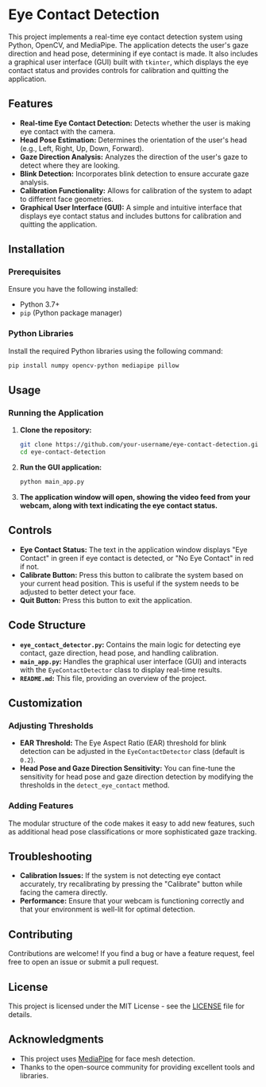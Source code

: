 # Eye Contact Detection

This project implements a real-time eye contact detection system using Python, OpenCV, and MediaPipe. The application detects the user's gaze direction and head pose, determining if eye contact is made. It also includes a graphical user interface (GUI) built with `tkinter`, which displays the eye contact status and provides controls for calibration and quitting the application.

## Features

- **Real-time Eye Contact Detection:** Detects whether the user is making eye contact with the camera.
- **Head Pose Estimation:** Determines the orientation of the user's head (e.g., Left, Right, Up, Down, Forward).
- **Gaze Direction Analysis:** Analyzes the direction of the user's gaze to detect where they are looking.
- **Blink Detection:** Incorporates blink detection to ensure accurate gaze analysis.
- **Calibration Functionality:** Allows for calibration of the system to adapt to different face geometries.
- **Graphical User Interface (GUI):** A simple and intuitive interface that displays eye contact status and includes buttons for calibration and quitting the application.

## Installation

### Prerequisites

Ensure you have the following installed:

- Python 3.7+
- `pip` (Python package manager)

### Python Libraries

Install the required Python libraries using the following command:

```bash
pip install numpy opencv-python mediapipe pillow
```

## Usage

### Running the Application

1. **Clone the repository:**

   ```bash
   git clone https://github.com/your-username/eye-contact-detection.git
   cd eye-contact-detection
   ```
2. **Run the GUI application:**
   ```bash
   python main_app.py
   ```

3. **The application window will open, showing the video feed from your webcam, along with text indicating the eye contact status.**

## Controls

- **Eye Contact Status:** The text in the application window displays "Eye Contact" in green if eye contact is detected, or "No Eye Contact" in red if not.
- **Calibrate Button:** Press this button to calibrate the system based on your current head position. This is useful if the system needs to be adjusted to better detect your face.
- **Quit Button:** Press this button to exit the application.

## Code Structure

- **`eye_contact_detector.py`:** Contains the main logic for detecting eye contact, gaze direction, head pose, and handling calibration.
- **`main_app.py`:** Handles the graphical user interface (GUI) and interacts with the `EyeContactDetector` class to display real-time results.
- **`README.md`:** This file, providing an overview of the project.

## Customization

### Adjusting Thresholds

- **EAR Threshold:** The Eye Aspect Ratio (EAR) threshold for blink detection can be adjusted in the `EyeContactDetector` class (default is `0.2`).
- **Head Pose and Gaze Direction Sensitivity:** You can fine-tune the sensitivity for head pose and gaze direction detection by modifying the thresholds in the `detect_eye_contact` method.

### Adding Features

The modular structure of the code makes it easy to add new features, such as additional head pose classifications or more sophisticated gaze tracking.

## Troubleshooting

- **Calibration Issues:** If the system is not detecting eye contact accurately, try recalibrating by pressing the "Calibrate" button while facing the camera directly.
- **Performance:** Ensure that your webcam is functioning correctly and that your environment is well-lit for optimal detection.

## Contributing

Contributions are welcome! If you find a bug or have a feature request, feel free to open an issue or submit a pull request.

## License

This project is licensed under the MIT License - see the [LICENSE](LICENSE) file for details.

## Acknowledgments

- This project uses [MediaPipe](https://google.github.io/mediapipe/) for face mesh detection.
- Thanks to the open-source community for providing excellent tools and libraries.
